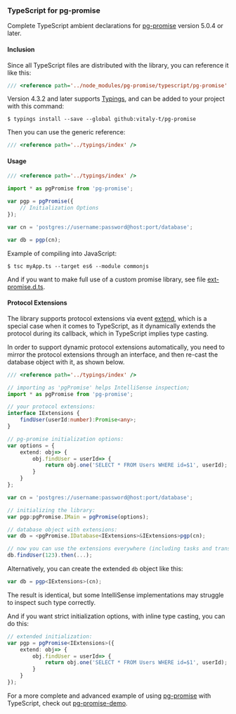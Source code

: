 ### TypeScript for pg-promise

Complete TypeScript ambient declarations for [pg-promise] version 5.0.4 or later.

#### Inclusion

Since all TypeScript files are distributed with the library, you can reference it like this: 

```ts
/// <reference path='../node_modules/pg-promise/typescript/pg-promise' />
```

Version 4.3.2 and later supports [Typings], and can be added to your project with this command:

```
$ typings install --save --global github:vitaly-t/pg-promise
```

Then you can use the generic reference:

```ts
/// <reference path='../typings/index' />
```
 
#### Usage

```ts
/// <reference path='../typings/index' />

import * as pgPromise from 'pg-promise';

var pgp = pgPromise({
    // Initialization Options
});

var cn = 'postgres://username:password@host:port/database';

var db = pgp(cn);
```

Example of compiling into JavaScript:

```
$ tsc myApp.ts --target es6 --module commonjs
```

And if you want to make full use of a custom promise library, see file [ext-promise.d.ts]. 

#### Protocol Extensions

The library supports protocol extensions via event [extend], which is a special case when it comes to TypeScript,
as it dynamically extends the protocol during its callback, which in TypeScript implies type casting.

In order to support dynamic protocol extensions automatically, you need to mirror the protocol extensions through
an interface, and then re-cast the database object with it, as shown below. 

```ts
/// <reference path='../typings/index' />

// importing as 'pgPromise' helps IntelliSense inspection;
import * as pgPromise from 'pg-promise';

// your protocol extensions:
interface IExtensions {
    findUser(userId:number):Promise<any>;
}

// pg-promise initialization options:
var options = {
    extend: obj=> {
        obj.findUser = userId=> {
            return obj.one('SELECT * FROM Users WHERE id=$1', userId);
        }
    }
};

var cn = 'postgres://username:password@host:port/database';

// initializing the library:
var pgp:pgPromise.IMain = pgPromise(options);

// database object with extensions:
var db = <pgPromise.IDatabase<IExtensions>&IExtensions>pgp(cn);

// now you can use the extensions everywhere (including tasks and transactions):
db.findUser(123).then(...);
```

Alternatively, you can create the extended `db` object like this:
```ts
var db = pgp<IExtensions>(cn);
```
The result is identical, but some IntelliSense implementations may struggle to inspect such type correctly.

And if you want strict initialization options, with inline type casting, you can do this:

```ts
// extended initialization:
var pgp = pgPromise<IExtensions>({
    extend: obj=> {
        obj.findUser = userId=> {
            return obj.one('SELECT * FROM Users WHERE id=$1', userId);
        }
    }
});
```

For a more complete and advanced example of using [pg-promise] with TypeScript, check out [pg-promise-demo]. 

[Typings]:https://github.com/typings/typings
[pg-promise-demo]:https://github.com/vitaly-t/pg-promise-demo
[extend]:http://vitaly-t.github.io/pg-promise/global.html#event:extend
[ext-promise.d.ts]:https://github.com/vitaly-t/pg-promise/blob/master/typescript/ext-promise.d.ts
[pg-promise]:https://github.com/vitaly-t/pg-promise
